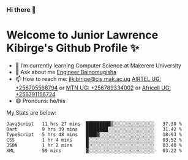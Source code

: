 ### Hi there 👋 
# Welcome to Junior Lawrence Kibirge's Github Profile ✨
 
<!--
**juniorkibirige/juniorkibirige** is a ✨ _special_ ✨ repository because its `README.md` (this file) appears on your GitHub profile.

Here are some ideas to get you started:

- 🔭 I’m currently working on ...
- 🌱 I’m currently learning ...
- 👯 I’m looking to collaborate on ...
- 🤔 I’m looking for help with ...
- 💬 Ask me about ...
- 📫 How to reach me: ...
- 😄 Pronouns: ...
- ⚡ Fun fact: ...
-->
- 🌱 I’m currently learning Computer Science at Makerere University
- 💬 Ask about me [Engineer Bainomugisha](mailto:baino@mak.ac.ug)
- 📫 How to reach me: [jlkibirige@cis.mak.ac.ug](mailto:jlkibirige@cis.mak.ac.ug) [AIRTEL UG: +256705568794](tel:+256705568794) or [MTN UG: +256789334002](tel:+256789334002) or [Africell UG: +256791156724](tel:+256791156724)
- 😄 Pronouns: he/his

My Stats are below:

<!--START_SECTION:waka-->

```text
JavaScript   11 hrs 27 mins  █████████▒░░░░░░░░░░░░░░░   37.30 %
Dart         9 hrs 39 mins   ████████░░░░░░░░░░░░░░░░░   31.42 %
TypeScript   5 hrs 48 mins   ████▓░░░░░░░░░░░░░░░░░░░░   18.93 %
CSS          1 hr 4 mins     █░░░░░░░░░░░░░░░░░░░░░░░░   03.52 %
JSON         1 hr 2 mins     █░░░░░░░░░░░░░░░░░░░░░░░░   03.40 %
XML          59 mins         ▓░░░░░░░░░░░░░░░░░░░░░░░░   03.22 %
```

<!--END_SECTION:waka-->
